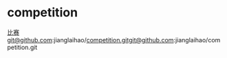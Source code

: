 # competition
比赛git@github.com:jianglaihao/competition.gitgit@github.com:jianglaihao/competition.git
